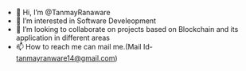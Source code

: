 - 👋 Hi, I’m @TanmayRanaware
- 👀 I’m interested in Software Develeopment
- 💞️ I’m looking to collaborate on projects based on Blockchain and its application in different areas
- 📫 How to reach me can mail me.(Mail Id- tanmayranware14@gmail.com)

<!---
TanmayRanaware/TanmayRanaware is a ✨ special ✨ repository because its `README.md` (this file) appears on your GitHub profile.
You can click the Preview link to take a look at your changes.
--->
